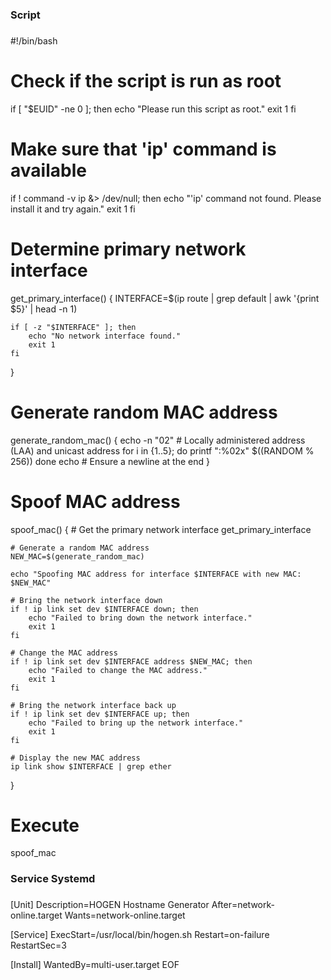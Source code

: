 ###
###     Script      ###
###



#!/bin/bash

# Check if the script is run as root
if [ "$EUID" -ne 0 ]; then
    echo "Please run this script as root."
    exit 1
fi

# Make sure that 'ip' command is available
if ! command -v ip &> /dev/null; then
    echo "'ip' command not found. Please install it and try again."
    exit 1
fi

# Determine primary network interface
get_primary_interface() {
    INTERFACE=$(ip route | grep default | awk '{print $5}' | head -n 1)
    
    if [ -z "$INTERFACE" ]; then
        echo "No network interface found."
        exit 1
    fi
}

# Generate random MAC address
generate_random_mac() {
    echo -n "02" # Locally administered address (LAA) and unicast address
    for i in {1..5}; do
        printf ":%02x" $((RANDOM % 256))
    done
    echo # Ensure a newline at the end
}

# Spoof MAC address
spoof_mac() {
    # Get the primary network interface
    get_primary_interface

    # Generate a random MAC address
    NEW_MAC=$(generate_random_mac)

    echo "Spoofing MAC address for interface $INTERFACE with new MAC: $NEW_MAC"

    # Bring the network interface down
    if ! ip link set dev $INTERFACE down; then
        echo "Failed to bring down the network interface."
        exit 1
    fi

    # Change the MAC address
    if ! ip link set dev $INTERFACE address $NEW_MAC; then
        echo "Failed to change the MAC address."
        exit 1
    fi

    # Bring the network interface back up
    if ! ip link set dev $INTERFACE up; then
        echo "Failed to bring up the network interface."
        exit 1
    fi

    # Display the new MAC address
    ip link show $INTERFACE | grep ether
}

# Execute
spoof_mac









###
###        Service Systemd      ###
###




[Unit]
Description=HOGEN Hostname Generator
After=network-online.target
Wants=network-online.target

[Service]
ExecStart=/usr/local/bin/hogen.sh
Restart=on-failure
RestartSec=3

[Install]
WantedBy=multi-user.target
EOF

